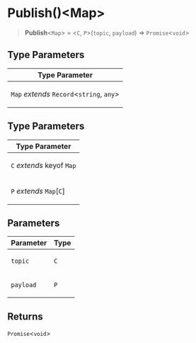 # Publish()\<Map\>

> **Publish**\<`Map`\> = \<`C`, `P`\>(`topic`, `payload`) => `Promise`\<`void`\>

## Type Parameters

<table>
<thead>
<tr>
<th>Type Parameter</th>
</tr>
</thead>
<tbody>
<tr>
<td>

`Map` _extends_ `Record`\<`string`, `any`\>

</td>
</tr>
</tbody>
</table>

## Type Parameters

<table>
<thead>
<tr>
<th>Type Parameter</th>
</tr>
</thead>
<tbody>
<tr>
<td>

`C` _extends_ keyof `Map`

</td>
</tr>
<tr>
<td>

`P` _extends_ `Map`\[`C`\]

</td>
</tr>
</tbody>
</table>

## Parameters

<table>
<thead>
<tr>
<th>Parameter</th>
<th>Type</th>
</tr>
</thead>
<tbody>
<tr>
<td>

`topic`

</td>
<td>

`C`

</td>
</tr>
<tr>
<td>

`payload`

</td>
<td>

`P`

</td>
</tr>
</tbody>
</table>

## Returns

`Promise`\<`void`\>
